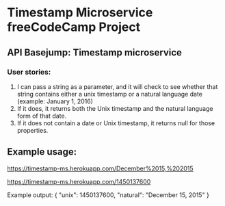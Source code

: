 # Timestamp Microservice freeCodeCamp Project

## API Basejump: Timestamp microservice

### User stories:
1) I can pass a string as a parameter, and it will check to see whether that string contains either a unix timestamp or a natural language date (example: January 1, 2016)
2) If it does, it returns both the Unix timestamp and the natural language form of that date.
3) If it does not contain a date or Unix timestamp, it returns null for those properties.

## Example usage:
https://timestamp-ms.herokuapp.com/December%2015,%202015

https://timestamp-ms.herokuapp.com/1450137600

Example output:
{ "unix": 1450137600, "natural": "December 15, 2015" }
